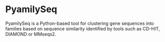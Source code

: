 # PyamilySeq
PyamilySeq is a Python-based tool for clustering gene sequences into families based on sequence similarity identified by tools such as CD-HIT, DIAMOND or MMseqs2.
